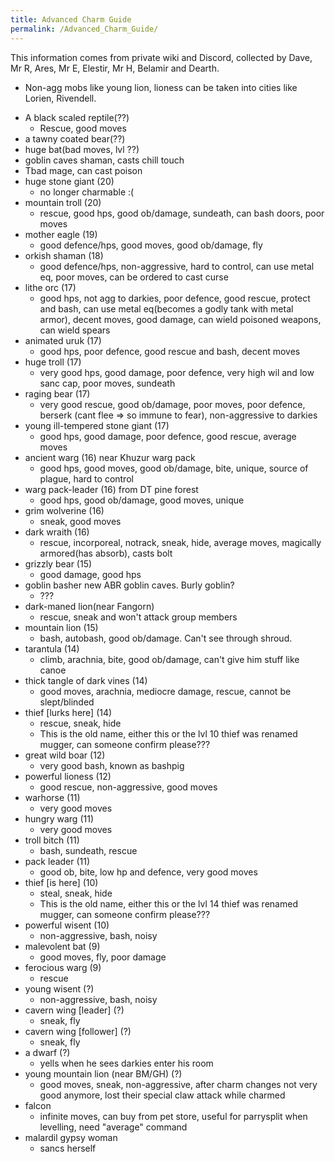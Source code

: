 ```yaml
---
title: Advanced Charm Guide
permalink: /Advanced_Charm_Guide/
---
```


This information comes from private wiki and Discord, collected by Dave,
Mr R, Ares, Mr E, Elestir, Mr H, Belamir and Dearth.

- Non-agg mobs like young lion, lioness can be taken into cities like
  Lorien, Rivendell.

<!-- -->

- A black scaled reptile(??)
  - Rescue, good moves
- a tawny coated bear(??)
- huge bat(bad moves, lvl ??)
- goblin caves shaman, casts chill touch
- Tbad mage, can cast poison
- huge stone giant (20)
  - no longer charmable :(
- mountain troll (20)
  - rescue, good hps, good ob/damage, sundeath, can bash doors, poor
    moves
- mother eagle (19)
  - good defence/hps, good moves, good ob/damage, fly
- orkish shaman (18)
  - good defence/hps, non-aggressive, hard to control, can use metal eq,
    poor moves, can be ordered to cast curse
- lithe orc (17)
  - good hps, not agg to darkies, poor defence, good rescue, protect and
    bash, can use metal eq(becomes a godly tank with metal armor),
    decent moves, good damage, can wield poisoned weapons, can wield
    spears
- animated uruk (17)
  - good hps, poor defence, good rescue and bash, decent moves
- huge troll (17)
  - very good hps, good damage, poor defence, very high wil and low sanc
    cap, poor moves, sundeath
- raging bear (17)
  - very good rescue, good ob/damage, poor moves, poor defence, berserk
    (cant flee =\> so immune to fear), non-aggressive to darkies
- young ill-tempered stone giant (17)
  - good hps, good damage, poor defence, good rescue, average moves
- ancient warg (16) near Khuzur warg pack
  - good hps, good moves, good ob/damage, bite, unique, source of
    plague, hard to control
- warg pack-leader (16) from DT pine forest
  - good hps, good ob/damage, good moves, unique
- grim wolverine (16)
  - sneak, good moves
- dark wraith (16)
  - rescue, incorporeal, notrack, sneak, hide, average moves, magically
    armored(has absorb), casts bolt
- grizzly bear (15)
  - good damage, good hps
- goblin basher new ABR goblin caves. Burly goblin?
  - ???
- dark-maned lion(near Fangorn)
  - rescue, sneak and won't attack group members
- mountain lion (15)
  - bash, autobash, good ob/damage. Can't see through shroud.
- tarantula (14)
  - climb, arachnia, bite, good ob/damage, can't give him stuff like
    canoe
- thick tangle of dark vines (14)
  - good moves, arachnia, mediocre damage, rescue, cannot be
    slept/blinded
- thief \[lurks here\] (14)
  - rescue, sneak, hide
  - This is the old name, either this or the lvl 10 thief was renamed
    mugger, can someone confirm please???
- great wild boar (12)
  - very good bash, known as bashpig
- powerful lioness (12)
  - good rescue, non-aggressive, good moves
- warhorse (11)
  - very good moves
- hungry warg (11)
  - very good moves
- troll bitch (11)
  - bash, sundeath, rescue
- pack leader (11)
  - good ob, bite, low hp and defence, very good moves
- thief \[is here\] (10)
  - steal, sneak, hide
  - This is the old name, either this or the lvl 14 thief was renamed
    mugger, can someone confirm please???
- powerful wisent (10)
  - non-aggressive, bash, noisy
- malevolent bat (9)
  - good moves, fly, poor damage
- ferocious warg (9)
  - rescue
- young wisent (?)
  - non-aggressive, bash, noisy
- cavern wing \[leader\] (?)
  - sneak, fly
- cavern wing \[follower\] (?)
  - sneak, fly
- a dwarf (?)
  - yells when he sees darkies enter his room
- young mountain lion (near BM/GH) (?)
  - good moves, sneak, non-aggressive, after charm changes not very good
    anymore, lost their special claw attack while charmed
- falcon
  - infinite moves, can buy from pet store, useful for parrysplit when
    levelling, need "average" command
- malardil gypsy woman
  - sancs herself
